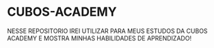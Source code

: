 # CUBOS-ACADEMY


NESSE REPOSITORIO IREI UTILIZAR PARA MEUS ESTUDOS DA CUBOS ACADEMY E MOSTRA MINHAS HABILIDADES DE APRENDIZADO!




